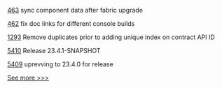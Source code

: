 
[463](https://github.com/hyperledger-labs/fabric-operations-console/pull/463) sync component data after fabric upgrade

[462](https://github.com/hyperledger-labs/fabric-operations-console/pull/462) fix doc links for different console builds

[1293](https://github.com/hyperledger/firefly/pull/1293) Remove duplicates prior to adding unique index on contract API ID

[5410](https://github.com/hyperledger/besu/pull/5410) Release 23.4.1-SNAPSHOT

[5409](https://github.com/hyperledger/besu/pull/5409) uprevving to 23.4.0 for release


[See more >>>](https://start-here.hyperledger.org/pull-requests)
